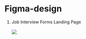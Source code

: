# Figma-design
<ol>
  <li>Job Interview Forms Landing Page</li><br>
  <img src="https://user-images.githubusercontent.com/73403577/148690774-a58c26d9-8fb7-4823-87d4-de7062e27bc9.PNG">
 </ol>
